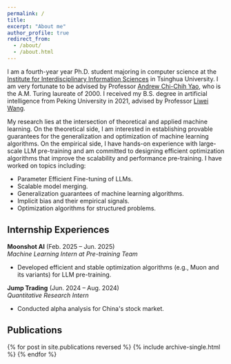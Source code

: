 ```yaml
---
permalink: /
title: 
excerpt: "About me"
author_profile: true
redirect_from:
  - /about/
  - /about.html
---
```


I am a fourth-year year Ph.D. student majoring in computer science at
the [Institute for Interdisciplinary Information Sciences](https://iiis.tsinghua.edu.cn/en/)
in Tsinghua University.
I am very fortunate to be advised by Professor [Andrew Chi-Chih Yao](https://iiis.tsinghua.edu.cn/en/yao/), who is the
A.M. Turing laureate of 2000. I received my B.S. degree in artificial intelligence from Peking University in 2021, advised by
Professor [Liwei Wang](http://www.liweiwang-pku.com).

My research lies at the intersection of theoretical and applied machine learning. On the theoretical side, I am interested in establishing provable guarantees for the generalization and optimization of machine learning algorithms. On the empirical side, I have hands-on experience with large-scale LLM pre-training and am committed to designing efficient optimization algorithms that improve the scalability and performance pre-training.
I have worked on topics including:
- Parameter Efficient Fine-tuning of LLMs.
- Scalable model merging.
- Generalization guarantees of machine learning algorithms.
- Implicit bias and their empirical signals.
- Optimization algorithms for structured problems.

<h2 class="section-title">Internship Experiences</h2>

**Moonshot AI** (Feb. 2025 – Jun. 2025)  
*Machine Learning Intern at Pre-training Team*  
- Developed efficient and stable optimization algorithms (e.g., Muon and its variants) for LLM pre-training. 

**Jump Trading** (Jun. 2024 – Aug. 2024)  
*Quantitative Research Intern*  
- Conducted alpha analysis for China's stock market.  


<h2 class="section-title">Publications</h2>

{% for post in site.publications reversed %}
  {% include archive-single.html %}
{% endfor %}

[//]: # (======)
